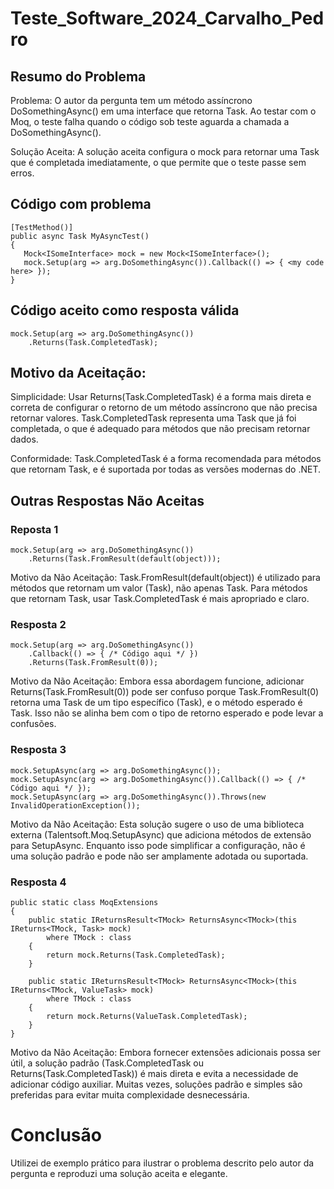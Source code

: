 # Teste_Software_2024_Carvalho_Pedro

## Resumo do Problema
Problema: O autor da pergunta tem um método assíncrono DoSomethingAsync() em uma interface que retorna Task. Ao testar com o Moq, o teste falha quando o código sob teste aguarda a chamada a DoSomethingAsync().

Solução Aceita: A solução aceita configura o mock para retornar uma Task que é completada imediatamente, o que permite que o teste passe sem erros.

## Código com problema
```
[TestMethod()]
public async Task MyAsyncTest()
{
   Mock<ISomeInterface> mock = new Mock<ISomeInterface>();
   mock.Setup(arg => arg.DoSomethingAsync()).Callback(() => { <my code here> });
}
```

## Código aceito como resposta válida
```
mock.Setup(arg => arg.DoSomethingAsync())
    .Returns(Task.CompletedTask);
```

## Motivo da Aceitação:

Simplicidade: Usar Returns(Task.CompletedTask) é a forma mais direta e correta de configurar o retorno de um método assíncrono que não precisa retornar valores. Task.CompletedTask representa uma Task que já foi completada, o que é adequado para métodos que não precisam retornar dados.

Conformidade: Task.CompletedTask é a forma recomendada para métodos que retornam Task, e é suportada por todas as versões modernas do .NET.

## Outras Respostas Não Aceitas
### Reposta 1
```
mock.Setup(arg => arg.DoSomethingAsync())
    .Returns(Task.FromResult(default(object)));
```
Motivo da Não Aceitação: Task.FromResult(default(object)) é utilizado para métodos que retornam um valor (Task<T>), não apenas Task. Para métodos que retornam Task, usar Task.CompletedTask é mais apropriado e claro.

### Resposta 2
```
mock.Setup(arg => arg.DoSomethingAsync())
    .Callback(() => { /* Código aqui */ })
    .Returns(Task.FromResult(0));
```
Motivo da Não Aceitação: Embora essa abordagem funcione, adicionar Returns(Task.FromResult(0)) pode ser confuso porque Task.FromResult(0) retorna uma Task de um tipo específico (Task<int>), e o método esperado é Task. Isso não se alinha bem com o tipo de retorno esperado e pode levar a confusões.

### Resposta 3
```
mock.SetupAsync(arg => arg.DoSomethingAsync());
mock.SetupAsync(arg => arg.DoSomethingAsync()).Callback(() => { /* Código aqui */ });
mock.SetupAsync(arg => arg.DoSomethingAsync()).Throws(new InvalidOperationException());
```
Motivo da Não Aceitação: Esta solução sugere o uso de uma biblioteca externa (Talentsoft.Moq.SetupAsync) que adiciona métodos de extensão para SetupAsync. Enquanto isso pode simplificar a configuração, não é uma solução padrão e pode não ser amplamente adotada ou suportada.

### Resposta 4
```
public static class MoqExtensions
{
    public static IReturnsResult<TMock> ReturnsAsync<TMock>(this IReturns<TMock, Task> mock)
        where TMock : class
    {
        return mock.Returns(Task.CompletedTask);
    }

    public static IReturnsResult<TMock> ReturnsAsync<TMock>(this IReturns<TMock, ValueTask> mock) 
        where TMock : class
    {
        return mock.Returns(ValueTask.CompletedTask);
    }
}
```

Motivo da Não Aceitação: Embora fornecer extensões adicionais possa ser útil, a solução padrão (Task.CompletedTask ou Returns(Task.CompletedTask)) é mais direta e evita a necessidade de adicionar código auxiliar. Muitas vezes, soluções padrão e simples são preferidas para evitar muita complexidade desnecessária.

# Conclusão
Utilizei de exemplo prático para ilustrar o problema descrito pelo autor da pergunta e reproduzi uma solução aceita e elegante.














